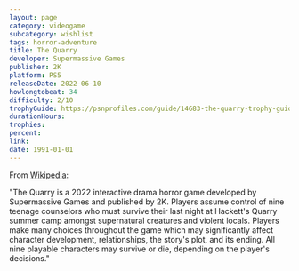 ```yaml
---
layout: page
category: videogame
subcategory: wishlist
tags: horror-adventure
title: The Quarry
developer: Supermassive Games
publisher: 2K
platform: PS5
releaseDate: 2022-06-10
howlongtobeat: 34
difficulty: 2/10
trophyGuide: https://psnprofiles.com/guide/14683-the-quarry-trophy-guide
durationHours:
trophies:
percent:
link:
date: 1991-01-01
---
```


From [Wikipedia](https://en.wikipedia.org/wiki/The_Quarry_(video_game)):

"The Quarry is a 2022 interactive drama horror game developed by Supermassive Games and published by 2K. Players assume control of nine teenage counselors who must survive their last night at Hackett's Quarry summer camp amongst supernatural creatures and violent locals. Players make many choices throughout the game which may significantly affect character development, relationships, the story's plot, and its ending. All nine playable characters may survive or die, depending on the player's decisions."
